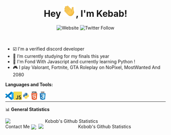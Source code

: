 <h1 align="center">Hey <img src="https://raw.githubusercontent.com/ABSphreak/ABSphreak/master/gifs/Hi.gif" width="40px" />, I'm Kebab</a>!</h1><!-- 👋 -->
<div  align="center">
<img  alt="Website" margin-right"2vw" src="https://img.shields.io/website?down_color=red&label=Kebab&style=for-the-badge&up_color=magenta&url=https%3A%2F%2Filovewhor.es%2F">
<img  alt="Twitter Follow" src="https://img.shields.io/twitter/follow/nullkebab?color=magenta&label=Twitter&style=for-the-badge">
</div>

<br />
<!--## I'm a YouTuber, Gamer, and Developer!-->
<br />

-   ☑️ I'm a verified discord developer
-   🔭 I’m currently studying for my finals this year
-   🧠 I'm Fond With Javascript and currently learning Python !
-   🎮 I play Valorant, Fortnite, GTA Roleplay on NoPixel, MostWanted And 2080


**Languages and Tools:**

<img align="left" alt="Visual Studio Code" width="26px" src="https://raw.githubusercontent.com/github/explore/80688e429a7d4ef2fca1e82350fe8e3517d3494d/topics/visual-studio-code/visual-studio-code.png" />
<img align="left" alt="JavaScript" width="26px" src="https://raw.githubusercontent.com/github/explore/80688e429a7d4ef2fca1e82350fe8e3517d3494d/topics/javascript/javascript.png" />
<img align="left" alt="Java" width="26px" src="https://raw.githubusercontent.com/github/explore/80688e429a7d4ef2fca1e82350fe8e3517d3494d/topics/python/python.png" />
<img align="left" alt="HTML5" width="26px" src="https://raw.githubusercontent.com/github/explore/80688e429a7d4ef2fca1e82350fe8e3517d3494d/topics/html/html.png" />
<img align="left" alt="CSS3" width="26px" src="https://raw.githubusercontent.com/github/explore/80688e429a7d4ef2fca1e82350fe8e3517d3494d/topics/css/css.png" />


<br />
<!--START_SECTION:waka-->


<!--END_SECTION:waka-->
---

<!--START_SECTION:waka-->
📊 **General Statistics** 
<div  align="center">
   <img align="left"   width="400px"  alt="Kεbαb's Github Statistics" src="https://github-readme-stats.vercel.app/api/wakatime?username=Kebab&include_all_commits=true&show_icons=true&hide_border=true&theme=midnight-purple" />
  <img align="right" width="400px" alt="Kεbαb's Github Statistics" src="https://github-readme-stats.vercel.app/api?username=NulledKebab&show_icons=true&hide_border=true&theme=midnight-purple" />
</div>
<!--END_SECTION:waka-->

<br/>
 Contact Me
    <img align= "center" src="https://lanyard.cnrad.dev/api/814860134479691807?theme=dark&bg=23272A&animated=true&hideDiscrim=false&borderRadius=30px"/>



